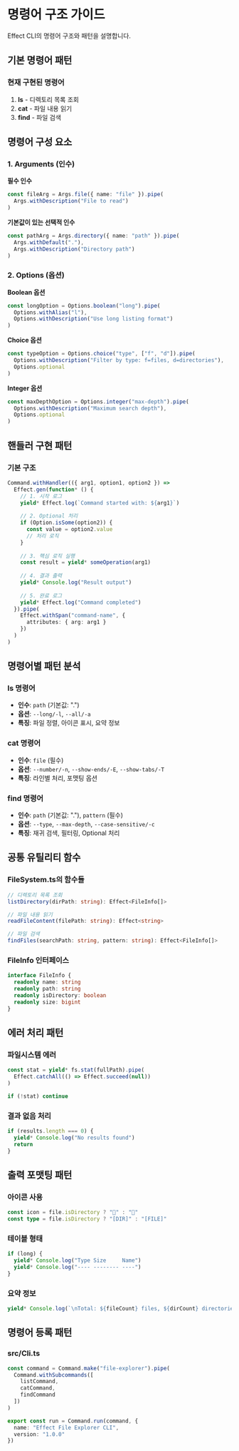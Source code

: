 # 명령어 구조 가이드

Effect CLI의 명령어 구조와 패턴을 설명합니다.

## 기본 명령어 패턴

### 현재 구현된 명령어

1. **ls** - 디렉토리 목록 조회
2. **cat** - 파일 내용 읽기  
3. **find** - 파일 검색

## 명령어 구성 요소

### 1. Arguments (인수)

**필수 인수**
```typescript
const fileArg = Args.file({ name: "file" }).pipe(
  Args.withDescription("File to read")
)
```

**기본값이 있는 선택적 인수**
```typescript
const pathArg = Args.directory({ name: "path" }).pipe(
  Args.withDefault("."),
  Args.withDescription("Directory path")
)
```

### 2. Options (옵션)

**Boolean 옵션**
```typescript
const longOption = Options.boolean("long").pipe(
  Options.withAlias("l"),
  Options.withDescription("Use long listing format")
)
```

**Choice 옵션**
```typescript
const typeOption = Options.choice("type", ["f", "d"]).pipe(
  Options.withDescription("Filter by type: f=files, d=directories"),
  Options.optional
)
```

**Integer 옵션**
```typescript
const maxDepthOption = Options.integer("max-depth").pipe(
  Options.withDescription("Maximum search depth"),
  Options.optional
)
```

## 핸들러 구현 패턴

### 기본 구조

```typescript
Command.withHandler(({ arg1, option1, option2 }) =>
  Effect.gen(function* () {
    // 1. 시작 로그
    yield* Effect.log(`Command started with: ${arg1}`)
    
    // 2. Optional 처리
    if (Option.isSome(option2)) {
      const value = option2.value
      // 처리 로직
    }
    
    // 3. 핵심 로직 실행
    const result = yield* someOperation(arg1)
    
    // 4. 결과 출력
    yield* Console.log("Result output")
    
    // 5. 완료 로그
    yield* Effect.log("Command completed")
  }).pipe(
    Effect.withSpan("command-name", { 
      attributes: { arg: arg1 } 
    })
  )
)
```

## 명령어별 패턴 분석

### ls 명령어
- **인수**: `path` (기본값: ".")
- **옵션**: `--long/-l`, `--all/-a`
- **특징**: 파일 정렬, 아이콘 표시, 요약 정보

### cat 명령어  
- **인수**: `file` (필수)
- **옵션**: `--number/-n`, `--show-ends/-E`, `--show-tabs/-T`
- **특징**: 라인별 처리, 포맷팅 옵션

### find 명령어
- **인수**: `path` (기본값: "."), `pattern` (필수)
- **옵션**: `--type`, `--max-depth`, `--case-sensitive/-c`
- **특징**: 재귀 검색, 필터링, Optional 처리

## 공통 유틸리티 함수

### FileSystem.ts의 함수들

```typescript
// 디렉토리 목록 조회
listDirectory(dirPath: string): Effect<FileInfo[]>

// 파일 내용 읽기
readFileContent(filePath: string): Effect<string>

// 파일 검색
findFiles(searchPath: string, pattern: string): Effect<FileInfo[]>
```

### FileInfo 인터페이스

```typescript
interface FileInfo {
  readonly name: string
  readonly path: string  
  readonly isDirectory: boolean
  readonly size: bigint
}
```

## 에러 처리 패턴

### 파일시스템 에러
```typescript
const stat = yield* fs.stat(fullPath).pipe(
  Effect.catchAll(() => Effect.succeed(null))
)

if (!stat) continue
```

### 결과 없음 처리
```typescript
if (results.length === 0) {
  yield* Console.log("No results found")
  return
}
```

## 출력 포맷팅 패턴

### 아이콘 사용
```typescript
const icon = file.isDirectory ? "📁" : "📄"
const type = file.isDirectory ? "[DIR]" : "[FILE]"
```

### 테이블 형태
```typescript
if (long) {
  yield* Console.log("Type Size     Name")
  yield* Console.log("---- -------- ----")
}
```

### 요약 정보
```typescript
yield* Console.log(`\nTotal: ${fileCount} files, ${dirCount} directories`)
```

## 명령어 등록 패턴

### src/Cli.ts
```typescript
const command = Command.make("file-explorer").pipe(
  Command.withSubcommands([
    listCommand,
    catCommand, 
    findCommand
  ])
)

export const run = Command.run(command, {
  name: "Effect File Explorer CLI",
  version: "1.0.0"
})
```